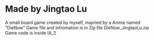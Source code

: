 # Made by Jingtao Lu
A small board game created by myself, inspried by a Anime named "DieNow"
Game file and infromation is in Zip file DieNow_JingtaoLu.zip
Game code is inside IA_2
